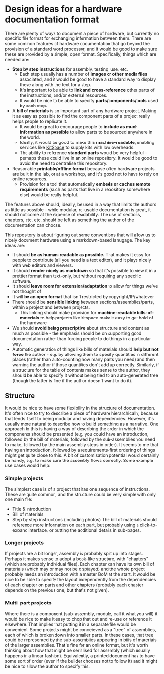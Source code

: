 # Design ideas for a hardware documentation format
There are plenty of ways to document a piece of hardware, but currently no specific file format for exchanging information between them.  There are some common features of hardware documentation that go beyond the provision of a standard word processor, and it would be good to make sure these are provided by a simple, open format.  Specifically, things which are needed are:
* **Step by step instructions** for assembly, testing, use, etc.
    * Each step usually has a number of **images or other media files** associated, and it would be good to have a standard way to display these along with the text for a step.
    * It's important to be able to **link and cross-reference** other parts of the instructions, and/or external resources.
    * It would be nice to be able to specify **parts/components/tools** used by each step.
* A **bill of materials** is an important part of any hardware project.  Making it as easy as possible to find the component parts of a project really helps people to replicate it.
    * It would be great to encourage people to **include as much information as possible** to allow parts to be sourced anywhere in the world.
    * Ideally, it would be good to make this **machine-readable**, enabling services like [KitSpace](http://www.kitspace.org) to supply kits with low overheads.
    * The ability to reference **standard parts** would be very helpful - perhaps these could live in an online repository.  It would be good to avoid the need to centralise this repository.
* Reasonable **printable/offline format** because often hardware projects are built in the lab, or at a workshop, and it's good not to have to rely on online resources.
    * Provision for a tool that automatically **embeds or caches remote requirements** (such as parts that live in a repository somewhere else) would be really helpful.

The features above should, ideally, be used in a way that limits the authors as little as possible - while modular, re-usable documentation is great, it should not come at the expense of readability.  The use of sections, chapters, etc. etc. should be left as something the author of the documentation can choose.

This repository is about figuring out some conventions that will allow us to nicely document hardware using a markdown-based lanugage.  The key ideas are:
* It should **be as human-readable as possible.**  That makes it easy for people to contribute (all you need is a text editor), and it plays nicely with web editors and viewers.
* It should **render nicely as markdown** so that it's possible to view it in a prettier format than text-only, but without requiring any specific software.
* It should **leave room for extension/adaptation** to allow for things we've not thought of
* It will **be an open format** that isn't restricted by copyright/IP/whatever
* There should be **sensible linking** between sections/assemblies/parts, within a project and between projects.
    * This linking should make provision for **machine-readable bills-of-materials** to help projects like kitspace make it easy to get hold of the hardware
* We should **avoid being prescriptive** about structure and content as much as possible - the emphasis should be on supporting good documentation rather than forcing people to do things in a particular way.
* Automatic generation of things like bills of materials should **help but not force** the author - e.g. by allowing them to specify quantities in different places (rather than auto-counting how many parts you need) and then warning the author if those quantities don't add up correctly.  Similarly, if a structure for the table of contents makes sense to the author, they should be able to specify it without being tied to an auto-generated tree (though the latter is fine if the author doesn't want to do it).

## Structure
It would be nice to have some flexibility in the structure of documentation.  It's often nice to try to describe a piece of hardware hierarchically, because that lends itself to being modular and having dependencies.  However, it's usually more natural to describe how to build something as a narrative.  One approach to this is having a way of describing the order in which the components should be presented (e.g. you could have an introduction, followed by the bill of materials, followed by the sub-assemblies you need to make, followed by the main assembly steps in order).  It seems to me that having an introduction, followed by a requirements-first ordering of things might get quite close to this.  A bit of customisation potential would certainly be handy, e.g. to make sure the assembly flows correctly.  Some example use cases would help:

### Simple projects
The simplest case is of a project that has one sequence of instructions.  These are quite common, and the structure could be very simple with only one main file:
* Title & introduction
* Bill of materials
* Step by step instructions (including photos)
The bill of materials should reference more information on each part, but probably using a click-to-expand interface, or putting the additional details in sub-pages.

### Longer projects
If projects are a bit longer, assembly is probably split up into stages.  Perhaps it makes sense to adopt a book-like structure, with "chapters" (which are probably individual files).  Each chapter can have its own bill of materials (which may or may not be displayed) and the whole project probably needs an introduction with a master BoM at the start.  It would be nice to be able to specify the layout independently from the dependencies of each chapter on parts and other chapters (probably each chapter depends on the previous one, but that's not given).

### Multi-part projects
Where there is a component (sub-assembly, module, call it what you will) it would be nice to make it easy to chop that out and re-use or reference it elsewhere.  That implies that putting it in a separate file would be convenient.  Some projects might be conceieved as a "tree" of assemblies, each of which is broken down into smaller parts.  In these cases, that tree could be represented by the sub-assemblies appearing in bills of materials of the larger assemblies.  That's fine for an online format, but it's worth thinking about how that might be serialised for assembly (which usually happens in a linear fashion).  Equivalently, a printed document has to have some sort of order (even if the builder chooses not to follow it) and it might be nice to allow the author to specify this.



